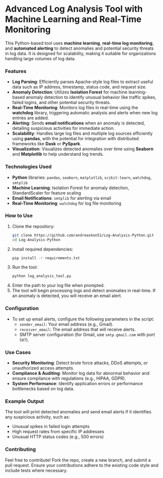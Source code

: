 # Advanced Log Analysis Tool with Machine Learning and Real-Time Monitoring

This Python-based tool uses **machine learning**, **real-time log monitoring**, and **automated alerting** to detect anomalies and potential security threats in log data. It is designed for scalability, making it suitable for organizations handling large volumes of log data.

### **Features**
- **Log Parsing**: Efficiently parses Apache-style log files to extract useful data such as IP address, timestamp, status code, and request size.
- **Anomaly Detection**: Utilizes **Isolation Forest** for machine learning-based anomaly detection to identify unusual behavior like traffic spikes, failed logins, and other potential security threats.
- **Real-Time Monitoring**: Monitors log files in real-time using the **watchdog** library, triggering automatic analysis and alerts when new log entries are added.
- **Alerting**: Sends **email notifications** when an anomaly is detected, detailing suspicious activities for immediate action.
- **Scalability**: Handles large log files and multiple log sources efficiently using **pandas**, with the potential for integration with distributed frameworks like **Dask** or **PySpark**.
- **Visualization**: Visualizes detected anomalies over time using **Seaborn** and **Matplotlib** to help understand log trends.

### **Technologies Used**
- **Python** libraries: `pandas`, `seaborn`, `matplotlib`, `scikit-learn`, `watchdog`, `smtplib`
- **Machine Learning**: Isolation Forest for anomaly detection, StandardScaler for feature scaling
- **Email Notifications**: `smtplib` for alerting via email
- **Real-Time Monitoring**: `watchdog` for log file monitoring

### **How to Use**
1. Clone the repository:
   ```bash
   git clone https://github.com/andreaskon51/Log-Analysis-Python.git
   cd Log-Analysis-Python
   ```
2. Install required dependencies:
   ```bash
   pip install -r requirements.txt
   ```
3. Run the tool:
   ```bash
   python log_analysis_tool.py
   ```
4. Enter the path to your log file when prompted.
5. The tool will begin processing logs and detect anomalies in real-time. If an anomaly is detected, you will receive an email alert.

### **Configuration**
- To set up email alerts, configure the following parameters in the script:
   - `sender_email`: Your email address (e.g., Gmail).
   - `receiver_email`: The email address that will receive alerts.
   - SMTP server configuration (for Gmail, use `smtp.gmail.com` with port `587`).

### **Use Cases**
- **Security Monitoring**: Detect brute force attacks, DDoS attempts, or unauthorized access attempts.
- **Compliance & Auditing**: Monitor log data for abnormal behavior and ensure compliance with regulations (e.g., HIPAA, GDPR).
- **System Performance**: Identify application errors or performance bottlenecks based on log data.

### **Example Output**
The tool will print detected anomalies and send email alerts if it identifies any suspicious activity, such as:
- Unusual spikes in failed login attempts
- High request rates from specific IP addresses
- Unusual HTTP status codes (e.g., 500 errors)

### **Contributing**
Feel free to contribute! Fork the repo, create a new branch, and submit a pull request. Ensure your contributions adhere to the existing code style and include tests where necessary.
